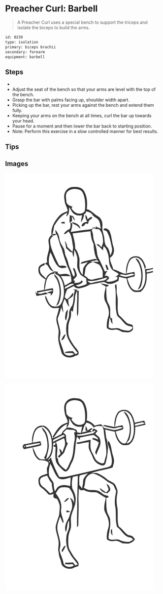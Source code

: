 # Preacher Curl: Barbell

> A Preacher Curl uses a special bench to support the triceps and isolate the biceps to build the arms.

``` 
id: 0239 
type: isolation 
primary: biceps brachii 
secondary: forearm 
equipment: barbell 
``` 


## Steps


 - &nbsp;
 - Adjust the seat of the bench so that your arms are level with the top of the bench.
 - Grasp the bar with palms facing up, shoulder width apart.
 - Picking up the bar, rest your arms against the bench and extend them fully.
 - Keeping your arms on the bench at all times, curl the bar up towards your head.
 - Pause for a moment and then lower the bar back to starting position.
 - Note: Perform this exercise in a slow controlled manner for best results.

## Tips



## Images

![](./../svg/0239-relaxation.svg "")

![](./../svg/0239-tension.svg "")

